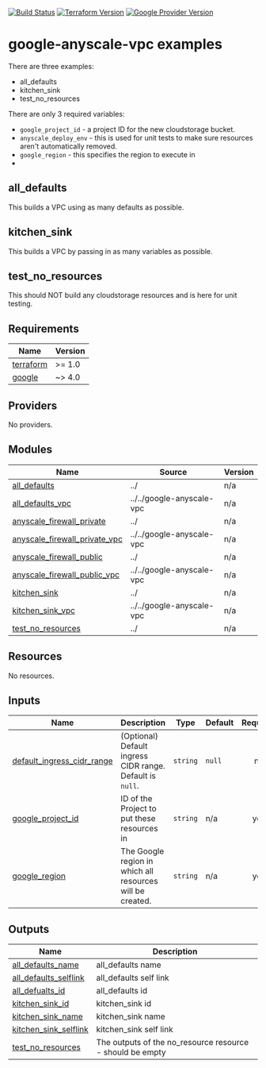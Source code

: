 [![Build Status][badge-build]][build-status]
[![Terraform Version][badge-terraform]](https://github.com/hashicorp/terraform/releases)
[![Google Provider Version][badge-tf-google]](https://github.com/terraform-providers/terraform-provider-google/releases)
# google-anyscale-vpc examples

There are three examples:
- all_defaults
- kitchen_sink
- test_no_resources

There are only 3 required variables:
- `google_project_id` - a project ID for the new cloudstorage bucket.
- `anyscale_deploy_env` - this is used for unit tests to make sure resources aren't automatically removed.
- `google_region` - this specifies the region to execute in
-
## all_defaults
This builds a VPC using as many defaults as possible.

## kitchen_sink
This builds a VPC by passing in as many variables as possible.

## test_no_resources
This should NOT build any cloudstorage resources and is here for unit testing.

<!-- BEGINNING OF PRE-COMMIT-TERRAFORM DOCS HOOK -->
## Requirements

| Name | Version |
|------|---------|
| <a name="requirement_terraform"></a> [terraform](#requirement\_terraform) | >= 1.0 |
| <a name="requirement_google"></a> [google](#requirement\_google) | ~> 4.0 |

## Providers

No providers.

## Modules

| Name | Source | Version |
|------|--------|---------|
| <a name="module_all_defaults"></a> [all\_defaults](#module\_all\_defaults) | ../ | n/a |
| <a name="module_all_defaults_vpc"></a> [all\_defaults\_vpc](#module\_all\_defaults\_vpc) | ../../google-anyscale-vpc | n/a |
| <a name="module_anyscale_firewall_private"></a> [anyscale\_firewall\_private](#module\_anyscale\_firewall\_private) | ../ | n/a |
| <a name="module_anyscale_firewall_private_vpc"></a> [anyscale\_firewall\_private\_vpc](#module\_anyscale\_firewall\_private\_vpc) | ../../google-anyscale-vpc | n/a |
| <a name="module_anyscale_firewall_public"></a> [anyscale\_firewall\_public](#module\_anyscale\_firewall\_public) | ../ | n/a |
| <a name="module_anyscale_firewall_public_vpc"></a> [anyscale\_firewall\_public\_vpc](#module\_anyscale\_firewall\_public\_vpc) | ../../google-anyscale-vpc | n/a |
| <a name="module_kitchen_sink"></a> [kitchen\_sink](#module\_kitchen\_sink) | ../ | n/a |
| <a name="module_kitchen_sink_vpc"></a> [kitchen\_sink\_vpc](#module\_kitchen\_sink\_vpc) | ../../google-anyscale-vpc | n/a |
| <a name="module_test_no_resources"></a> [test\_no\_resources](#module\_test\_no\_resources) | ../ | n/a |

## Resources

No resources.

## Inputs

| Name | Description | Type | Default | Required |
|------|-------------|------|---------|:--------:|
| <a name="input_default_ingress_cidr_range"></a> [default\_ingress\_cidr\_range](#input\_default\_ingress\_cidr\_range) | (Optional) Default ingress CIDR range. Default is `null`. | `string` | `null` | no |
| <a name="input_google_project_id"></a> [google\_project\_id](#input\_google\_project\_id) | ID of the Project to put these resources in | `string` | n/a | yes |
| <a name="input_google_region"></a> [google\_region](#input\_google\_region) | The Google region in which all resources will be created. | `string` | n/a | yes |

## Outputs

| Name | Description |
|------|-------------|
| <a name="output_all_defaults_name"></a> [all\_defaults\_name](#output\_all\_defaults\_name) | all\_defaults name |
| <a name="output_all_defaults_selflink"></a> [all\_defaults\_selflink](#output\_all\_defaults\_selflink) | all\_defaults self link |
| <a name="output_all_defualts_id"></a> [all\_defualts\_id](#output\_all\_defualts\_id) | all\_defaults id |
| <a name="output_kitchen_sink_id"></a> [kitchen\_sink\_id](#output\_kitchen\_sink\_id) | kitchen\_sink id |
| <a name="output_kitchen_sink_name"></a> [kitchen\_sink\_name](#output\_kitchen\_sink\_name) | kitchen\_sink name |
| <a name="output_kitchen_sink_selflink"></a> [kitchen\_sink\_selflink](#output\_kitchen\_sink\_selflink) | kitchen\_sink self link |
| <a name="output_test_no_resources"></a> [test\_no\_resources](#output\_test\_no\_resources) | The outputs of the no\_resource resource - should be empty |
<!-- END OF PRE-COMMIT-TERRAFORM DOCS HOOK -->

<!-- References -->
[Terraform]: https://www.terraform.io
[Issues]: https://github.com/anyscale/sa-terraform-google-cloudfoundation-modules/issues
[badge-build]: https://github.com/anyscale/sa-terraform-google-cloudfoundation-modules/workflows/CI/CD%20Pipeline/badge.svg
[badge-terraform]: https://img.shields.io/badge/terraform-1.x%20-623CE4.svg?logo=terraform
[badge-tf-google]: https://img.shields.io/badge/GCP-4.+-F8991D.svg?logo=terraform
[build-status]: https://github.com/anyscale/sa-terraform-google-cloudfoundation-modules/actions
